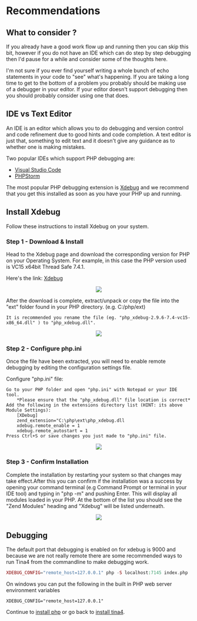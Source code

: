 <!--
// Tina4 : This Is Not A Framework
// Created with : PHPStorm
// User : andrevanzuydam
// Copyright (C)
// Contact : andrevanzuydam@gmail.com
-->
# Recommendations
## What to consider ?

If you already have a good work flow up and running then you can skip this bit, 
however if you do not have an IDE which can do step by step debugging then I'd pause for a while and consider some of 
the thoughts here.

I'm not sure if you ever find yourself writing a whole bunch of echo statements in your code to "see" what's happening.
If you are taking a long time to get to the bottom of a problem you probably should be making use of a debugger in your
editor.  If your editor doesn't support debugging then you should probably consider using one that does.

## IDE vs Text Editor
An IDE is an editor which allows you to do debugging and version control and code refinement due to good hints and code completion.
A text editor is just that, something to edit text and it doesn't give any guidance as to whether one is making mistakes.

Two popular IDEs which support PHP debugging are:

* [Visual Studio Code](https://code.visualstudio.com/download)
* [PHPStorm](https://www.jetbrains.com/phpstorm/download)

The most popular PHP debugging extension is [Xdebug](https://xdebug.org/docs/install) and we recommend that you get this installed as soon as you have your PHP up 
and running.

## Install Xdebug

Follow these instructions to install Xdebug on your system.

### Step 1 - Download & Install
 
Head to the Xdebug page and download the corresponding version for PHP on your Operating System. For example, in this case the PHP version used is VC15 x64bit Thread Safe 7.4.1.
            
Here's the link: [Xdebug](https://xdebug.org/download)

<div align="center" alt="Xdebug Website">
    <img src="images/xdebug.png">
</div>

After the download is complete, extract/unpack or copy the file into the "ext" folder found in your PHP directory. (e.g. C:/php/ext) 
    
```
It is recommended you rename the file (eg. "php_xdebug-2.9.6-7.4-vc15-x86_64.dll" ) to "php_xdebug.dll".
```

<div align="center" alt="Installing Xdebug">
    <img src="images/xdebug1.png">
</div>

### Step 2 - Configure php.ini 

Once the file have been extracted, you will need to enable remote debugging by editing the configuration settings file. 

Configure "php.ini" file:

```
Go to your PHP folder and open "php.ini" with Notepad or your IDE tool. 
    *Please ensure that the "php_xdebug.dll" file location is correct* 
Add the following in the extensions directory list (HINT: its above Module Settings):
    [XDebug]
    zend_extension="C:\php\ext\php_xdebug.dll
    xdebug.remote_enable = 1
    xdebug.remote_autostart = 1
Press Ctrl+S or save changes you just made to "php.ini" file.
```

<div align="center" alt="Configure php.ini file for Xdebug">
    <img src="images/xdebug2.png">
</div>

### Step 3 - Confirm Installation
 
Complete the installation by restarting your system so that changes may take effect.After this you can confirm if the installation was a success by opening your command terminal (e.g Command Prompt or terminal in your IDE tool) and typing in "php -m" and pushing Enter. 
This will display all modules loaded in your PHP. At the bottom of the list you should see the "Zend Modules" heading and "Xdebug" will be listed underneath. 

<div align="center" alt="Confirm Successful Xdebug Installation">
    <img src="images/xdebug3.png">
</div>

## Debugging

The default port that debugging is enabled on for xdebug is 9000 and because we are not really remote there are some recommended ways to run Tina4 from
the commandline to make debugging work.

```php
XDEBUG_CONFIG="remote_host=127.0.0.1" php -S localhost:7145 index.php
```
On windows you can put the following in the built in PHP web server environment variables
```shell script
XDEBUG_CONFIG="remote_host=127.0.0.1"
```

Continue to [install php](/installation/install-php.md) or go back to [install tina4](/installation/install-tina4.md).
